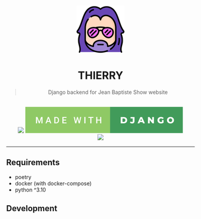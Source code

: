 <div align="center">
  <img src="./resources/images/man.svg" height="128" />
  <br />
  <h1>THIERRY</h1>
  <blockquote>
  <p>Django backend for Jean Baptiste Show website</p>
  </blockquote>
  <br />
  <img src="https://forthebadge.com/images/badges/built-with-love.svg" />
  <img src="./resources/images/made-with-django.svg" />
  <br />
  <img src="https://github.com/Pixidream/thierry/actions/workflows/codeql-analysis.yml/badge.svg?branch=main" />
</div>

---

## Requirements
- poetry
- docker (with docker-compose)
- python ^3.10

## Development

